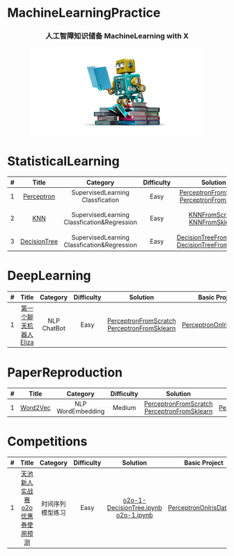 # MachineLearningPractice
<h3 align="center">人工智障知识储备 MachineLearning with X</h3>
<div align="center">
    <img src="src/ml.jpg" height="200" width="400">
</div>

# StatisticalLearning
| # | Title | Category | Difficulty | Solution | Basic Project |
|:---:| :-----: | :---------:| :-----------:| :---------:| :--------------------: |
| 1 | [Perceptron](https://leetcode.com/problems/two-sum/) | SupervisedLearning<br>Classfication| Easy | [PerceptronFromScratch](https://github.com/WatsonWangZh/LeetCodePractice/blob/master/Python3/Math/1.%20Two%20Sum.py) [PerceptronFromSklearn](https://github.com/WatsonWangZh/LeetCodePractice/blob/master/Python3/Math/1.%20Two%20Sum.py) | [PerceptronOnIrisDataSet](https://github.com/WatsonWangZh/LeetCodePractice/blob/master/Python3/Math/1.%20Two%20Sum.py) |
| 2 | [KNN](https://leetcode.com/problems/two-sum/) | SupervisedLearning<br>Classfication&Regression | Easy | [KNNFromScratch](https://github.com/WatsonWangZh/LeetCodePractice/blob/master/Python3/Math/1.%20Two%20Sum.py) [KNNFromSklearn](https://github.com/WatsonWangZh/LeetCodePractice/blob/master/Python3/Math/1.%20Two%20Sum.py) | [约会网站配对](https://github.com/WatsonWangZh/LeetCodePractice/blob/master/Python3/Math/1.%20Two%20Sum.py)<br>[手写识别系统](https://github.com/WatsonWangZh/LeetCodePractice/blob/master/Python3/Math/1.%20Two%20Sum.py)<br>[KNNOnLetterRecognitionDatasets](https://github.com/WatsonWangZh/LeetCodePractice/blob/master/Python3/Math/1.%20Two%20Sum.py) |
| 3 | [DecisionTree](https://leetcode.com/problems/two-sum/) | SupervisedLearning<br>Classfication&Regression | Easy | [DecisionTreeFromScratch](https://github.com/WatsonWangZh/LeetCodePractice/blob/master/Python3/Math/1.%20Two%20Sum.py) [DecisionTreeFromSklearn](https://github.com/WatsonWangZh/LeetCodePractice/blob/master/Python3/Math/1.%20Two%20Sum.py) | [使用决策树预测隐形眼镜类型](https://github.com/WatsonWangZh/LeetCodePractice/blob/master/Python3/Math/1.%20Two%20Sum.py)<br>[DTOnPageBlocksClassificationDataSet](https://github.com/WatsonWangZh/LeetCodePractice/blob/master/Python3/Math/1.%20Two%20Sum.py)<br> |
# DeepLearning
| # | Title | Category | Difficulty | Solution | Basic Project |
|:---:| :-----: | :---------:| :-----------:| :---------:| :--------------------: |
| 1 | [第一个聊天机器人Eliza](https://leetcode.com/problems/two-sum/) | NLP<br>ChatBot | Easy | [PerceptronFromScratch](https://github.com/WatsonWangZh/LeetCodePractice/blob/master/Python3/Math/1.%20Two%20Sum.py) [PerceptronFromSklearn](https://github.com/WatsonWangZh/LeetCodePractice/blob/master/Python3/Math/1.%20Two%20Sum.py) | [PerceptronOnIrisDataSet](https://github.com/WatsonWangZh/LeetCodePractice/blob/master/Python3/Math/1.%20Two%20Sum.py) |
# PaperReproduction
| # | Title | Category | Difficulty | Solution | Basic Project |
|:---:| :-----: | :---------:| :-----------:| :---------:| :--------------------: |
| 1 | [Word2Vec](https://leetcode.com/problems/two-sum/) | NLP<br>WordEmbedding | Medium | [PerceptronFromScratch](https://github.com/WatsonWangZh/LeetCodePractice/blob/master/Python3/Math/1.%20Two%20Sum.py) [PerceptronFromSklearn](https://github.com/WatsonWangZh/LeetCodePractice/blob/master/Python3/Math/1.%20Two%20Sum.py) | [PerceptronOnIrisDataSet](https://github.com/WatsonWangZh/LeetCodePractice/blob/master/Python3/Math/1.%20Two%20Sum.py) |
# Competitions
| # | Title | Category | Difficulty | Solution | Basic Project |
|:---:| :-----: | :---------:| :-----------:| :---------:| :--------------------: |
| 1 | [天池新人实战赛o2o优惠券使用预测](https://leetcode.com/problems/two-sum/) | 时间序列<br>模型练习 | Easy | [o2o-1-DecisionTree.ipynb](https://github.com/WatsonWangZh/LeetCodePractice/blob/master/Python3/Math/1.%20Two%20Sum.py) [o2o-1.ipynb](https://github.com/WatsonWangZh/LeetCodePractice/blob/master/Python3/Math/1.%20Two%20Sum.py) | [PerceptronOnIrisDataSet](https://github.com/WatsonWangZh/LeetCodePractice/blob/master/Python3/Math/1.%20Two%20Sum.py) |